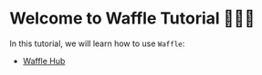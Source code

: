 # Welcome to Waffle Tutorial 🧇🧇🧇

In this tutorial, we will learn how to use `Waffle`: <br>

- [Waffle Hub](hub)
<!-- - [Waffle Active Sampling](menu)
- [Waffle Visualization](menu) -->